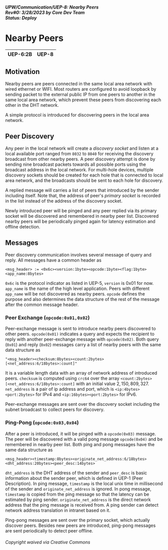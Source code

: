 ##### UPW/Communication/UEP-8: Nearby Peers <br> Rev#0: 3/28/2023 by Core Dev Team <br> Status: Deploy


# Nearby Peers

| UEP-6:2B | UEP-8 |
|:----|:-----|


## Motivation
Nearby peers are peers connected in the same local area network with wired ethernet or WIFI. 
Most routers are configured to avoid loopback by sending packet to the external public IP from 
one peers to another in the same local area network, which prevent these peers from discovering each other
in the DHT network. 

A simple protocol is introduced for discovering peers in the local area network. 

## Peer Discovery
Any peer in the local network will create a *discovery socket* and listen at a local available port ranged
from `8032` to `8040` for receiving the discovery broadcast from other nearby peers.
A peer discovery attempt is done by sending nine broadcast packets towards all possible ports
using the broadcast address in the local network.
For multi-hole devices, multiple discovery sockets should be created for each hole that is
connected to local area network, and the broadcasts should be sent to each hole for discovery.

A replied message will carries a list of peers that introduced by the sender including itself.
Note that, the address of peer's *primary socket* is recorded in the list instead of
the address of the discovery socket. 

Newly introduced peer will be pinged and any peer replied via its primary socket will be discovered
and remembered in nearby peer list. Discovered nearby peers will be periodically pinged again for
latency estimation and offline detection. 

## Messages
Peer discovery communication involves several message of query and reply. All messages have a common header as
```
<msg_header> := <0x6c><version:1byte><opcode:1byte><flag:1byte><app_name:8bytes>
```
`0x6c` is the protocol indicator as listed in UEP-5, `version` is 0x01 for now. `app_name` is the name
of the high level application. Peers with different `app_name` will be not discovered as nearby peers.
`opcode` defines the purpose and also determines
the data structure of the rest of the message after the common message header.

### Peer Exchange (`opcode:0x01,0x02`)
Peer-exchange message is sent to introduce nearby peers discovered to other peers. `opcode(0x01)` indicates
a query and expects the recipient to reply with another peer-exchange message with `opcode(0x02)`. 
Both query (`0x01`) and reply (`0x02`) messages carry a list of nearby peers with the same data structure as
```
"<msg_header><checksum:8bytes><count:2bytes>[<net_address:6/18bytes>:count]"
```
It is a variable length data with an array of network address of introduced peers.
`checksum` is computed using `crc64` over the array `<count:2bytes>[<net_address:6/18bytes>:count]` with 
an initial value $2,150,809,327$. `net_address` is a pair of ip address and port, which is
`<ip:4bytes><port:2bytes>` for IPv4 and `<ip:16bytes><port:2bytes>` for IPv6.

Peer-exchange messages are sent over the discovery socket including the subnet broadcast to collect peers for discovery.

### Ping-Pong (`opcode:0x03,0x04`)
After a peer is introduced, it will be pinged with a `opcode(0x03)` message. 
The peer will be discovered with a valid pong message `opcode(0x04)` and be remembered in nearby peer list.
Both ping and pong messages have the same data structure as
```
<msg_header><timestamp:8bytes><originate_net_address:6/18bytes><dht_address:20bytes><peer_desc:14bytes>
```
`dht_address` is the DHT address of the sender and `peer_desc` is basic information about the sender peer, which is
defined in UEP-1 (Peer Description).
In ping message, `timestamp` is the local unix time in millisecond of the sender and `originate_net_address` is ignored.
In pong message, `timestamp` is copied from the ping message so that the latency can be estimated by ping sender.
`originate_net_address` is the direct network address
that the ping message is received from. A ping sender can detect network address translation in intranet based on it.

Ping-pong messages are sent over the primary socket, which actually discover peers. Besides new peers are
introduced, ping-pong messages are sent periodically to detect peer offline.


###### Copyright waived via Creative Commons